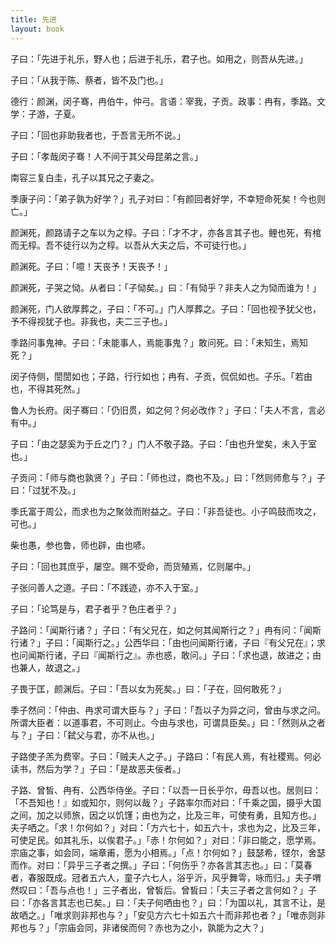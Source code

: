 ```yaml
---
title: 先进
layout: book
---
```


子曰：「先进于礼乐，野人也；后进于礼乐，君子也。如用之，则吾从先进。」

子曰：「从我于陈、蔡者，皆不及门也。」

德行：颜渊，闵子骞，冉伯牛，仲弓。言语：宰我，子贡。政事：冉有，季路。文学：子游，子夏。

子曰：「回也非助我者也，于吾言无所不说。」

子曰：「孝哉闵子骞！人不间于其父母昆弟之言。」

南容三复白圭，孔子以其兄之子妻之。

季康子问：「弟子孰为好学？」孔子对曰：「有颜回者好学，不幸短命死矣！今也则亡。」

颜渊死，颜路请子之车以为之椁。子曰：「才不才，亦各言其子也。鲤也死，有棺而无椁。吾不徒行以为之椁。以吾从大夫之后，不可徒行也。」

颜渊死。子曰：「噫！天丧予！天丧予！」

颜渊死，子哭之恸。从者曰：「子恸矣。」曰：「有恸乎？非夫人之为恸而谁为！」

颜渊死，门人欲厚葬之，子曰：「不可。」门人厚葬之。子曰：「回也视予犹父也，予不得视犹子也。非我也，夫二三子也。」

季路问事鬼神。子曰：「未能事人，焉能事鬼？」敢问死。曰：「未知生，焉知死？」

闵子侍侧，誾誾如也；子路，行行如也；冉有、子贡，侃侃如也。子乐。「若由也，不得其死然。」

鲁人为长府。闵子骞曰：「仍旧贯，如之何？何必改作？」子曰：「夫人不言，言必有中。」

子曰：「由之瑟奚为于丘之门？」门人不敬子路。子曰：「由也升堂矣，未入于室也。」

子贡问：「师与商也孰贤？」子曰：「师也过，商也不及。」曰：「然则师愈与？」子曰：「过犹不及。」

季氏富于周公，而求也为之聚敛而附益之。子曰：「非吾徒也。小子鸣鼓而攻之，可也。」

柴也愚，参也鲁，师也辟，由也喭。

子曰：「回也其庶乎，屡空。赐不受命，而货殖焉，亿则屡中。」

子张问善人之道。子曰：「不践迹，亦不入于室。」

子曰：「论笃是与，君子者乎？色庄者乎？」

子路问：「闻斯行诸？」子曰：「有父兄在，如之何其闻斯行之？」冉有问：「闻斯行诸？」子曰：「闻斯行之。」公西华曰：「由也问闻斯行诸，子曰『有父兄在』；求也问闻斯行诸，子曰『闻斯行之』。赤也惑，敢问。」子曰：「求也退，故进之；由也兼人，故退之。」

子畏于匡，颜渊后。子曰：「吾以女为死矣。」曰：「子在，回何敢死？」

季子然问：「仲由、冉求可谓大臣与？」子曰：「吾以子为异之问，曾由与求之问。所谓大臣者：以道事君，不可则止。今由与求也，可谓具臣矣。」曰：「然则从之者与？」子曰：「弑父与君，亦不从也。」

子路使子羔为费宰。子曰：「贼夫人之子。」子路曰：「有民人焉，有社稷焉。何必读书，然后为学？」子曰：「是故恶夫佞者。」

子路、曾皙、冉有、公西华侍坐。子曰：「以吾一日长乎尔，毋吾以也。居则曰：「不吾知也！』如或知尔，则何以哉？」子路率尔而对曰：「千乘之国，摄乎大国之间，加之以师旅，因之以饥馑；由也为之，比及三年，可使有勇，且知方也。」夫子哂之。「求！尔何如？」对曰：「方六七十，如五六十，求也为之，比及三年，可使足民。如其礼乐，以俟君子。」「赤！尔何如？」对曰：「非曰能之，愿学焉。宗庙之事，如会同，端章甫，愿为小相焉。」「点！尔何如？」鼓瑟希，铿尔，舍瑟而作。对曰：「异乎三子者之撰。」子曰：「何伤乎？亦各言其志也。」曰：「莫春者，春服既成。冠者五六人，童子六七人，浴乎沂，风乎舞雩，咏而归。」夫子喟然叹曰：「吾与点也！」三子者出，曾皙后。曾皙曰：「夫三子者之言何如？」子曰：「亦各言其志也已矣。」曰：「夫子何哂由也？」曰：「为国以礼，其言不让，是故哂之。」「唯求则非邦也与？」「安见方六七十如五六十而非邦也者？」「唯赤则非邦也与？」「宗庙会同，非诸侯而何？赤也为之小，孰能为之大？」

